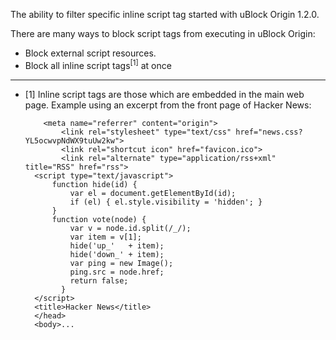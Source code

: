 The ability to filter specific inline script tag started with uBlock Origin 1.2.0.

There are many ways to block script tags from executing in uBlock Origin:

- Block external script resources.
- Block all inline script tags<sup>[1]</sup> at once

***

- [1] Inline script tags are those which are embedded in the main web page. Example using an excerpt from the front page of Hacker News:<br>
  ```<html op="news"><head>
      <meta name="referrer" content="origin">
          <link rel="stylesheet" type="text/css" href="news.css?YL5ocwvpNdWX9tuUw2kw">
          <link rel="shortcut icon" href="favicon.ico">
          <link rel="alternate" type="application/rss+xml" title="RSS" href="rss">
    <script type="text/javascript">
        function hide(id) {
            var el = document.getElementById(id);
            if (el) { el.style.visibility = 'hidden'; }
        }
        function vote(node) {
            var v = node.id.split(/_/);
            var item = v[1];
            hide('up_'   + item);
            hide('down_' + item);
            var ping = new Image();
            ping.src = node.href;
            return false;
          }
    </script>
    <title>Hacker News</title>
    </head>
    <body>...
  ```